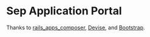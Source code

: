 Sep Application Portal
================

Thanks to [rails_apps_composer](https://github.com/RailsApps/rails_apps_composer), [Devise](https://github.com/plataformatec/devise), and [Bootstrap](http://www.bootstrap.com/).

